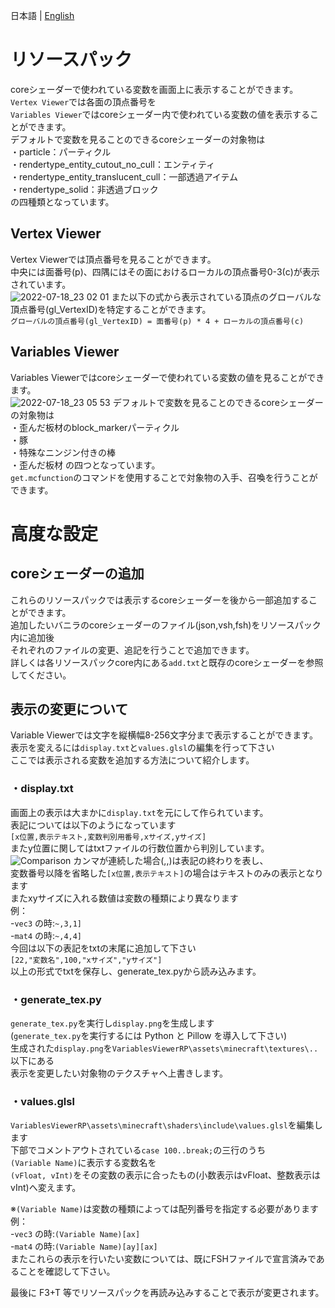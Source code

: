 日本語 | [English](https://github.com/midorikuma/VariablesViewer/blob/main/README.md)
# リソースパック
coreシェーダーで使われている変数を画面上に表示することができます。  
`Vertex Viewer`では各面の頂点番号を  
`Variables Viewer`ではcoreシェーダー内で使われている変数の値を表示することができます。  
デフォルトで変数を見ることのできるcoreシェーダーの対象物は  
・particle：パーティクル  
・rendertype_entity_cutout_no_cull：エンティティ  
・rendertype_entity_translucent_cull：一部透過アイテム  
・rendertype_solid：非透過ブロック  
の四種類となっています。  

## Vertex Viewer
Vertex Viewerでは頂点番号を見ることができます。  
中央には面番号(p)、四隅にはその面におけるローカルの頂点番号0-3(c)が表示されています。  
![2022-07-18_23 02 01](https://user-images.githubusercontent.com/39437361/179535824-e730874a-ca92-4f3d-8c44-31a376366dcf.png)
また以下の式から表示されている頂点のグローバルな頂点番号(gl_VertexID)を特定することができます。  
`グローバルの頂点番号(gl_VertexID) = 面番号(p) * 4 + ローカルの頂点番号(c)`  

## Variables Viewer
Variables Viewerではcoreシェーダーで使われている変数の値を見ることができます。  
![2022-07-18_23 05 53](https://user-images.githubusercontent.com/39437361/179535868-7936b712-80ab-4bc8-a7ec-1cdf69163f4d.png)
デフォルトで変数を見ることのできるcoreシェーダーの対象物は  
・歪んだ板材のblock_markerパーティクル  
・豚  
・特殊なニンジン付きの棒  
・歪んだ板材 
の四つとなっています。  
`get.mcfunction`のコマンドを使用することで対象物の入手、召喚を行うことができます。  


# 高度な設定
## coreシェーダーの追加
これらのリソースパックでは表示するcoreシェーダーを後から一部追加することができます。  
追加したいバニラのcoreシェーダーのファイル(json,vsh,fsh)をリソースパック内に追加後  
それぞれのファイルの変更、追記を行うことで追加できます。  
詳しくは各リソースパックcore内にある`add.txt`と既存のcoreシェーダーを参照してください。  


## 表示の変更について
Variable Viewerでは文字を縦横幅8-256文字分まで表示することができます。  
表示を変えるには`display.txt`と`values.glsl`の編集を行って下さい  
ここでは表示される変数を追加する方法について紹介します。  
  
### ・display.txt
画面上の表示は大まかに`display.txt`を元にして作られています。  
表記については以下のようになっています  
`[x位置,表示テキスト,変数判別用番号,xサイズ,yサイズ]`  
またy位置に関してはtxtファイルの行数位置から判別しています。  
![Comparison](https://user-images.githubusercontent.com/39437361/179535920-322bb81a-c4f8-45e9-af4b-23ebe09e8d51.png)
カンマが連続した場合(,,)は表記の終わりを表し、  
変数番号以降を省略した`[x位置,表示テキスト]`の場合はテキストのみの表示となります  
またxyサイズに入れる数値は変数の種類により異なります  
例：  
-`vec3` の時:`~,3,1]`  
-`mat4` の時:`~,4,4]`  
今回は以下の表記をtxtの末尾に追加して下さい  
`[22,"変数名",100,"xサイズ","yサイズ"]`  
以上の形式でtxtを保存し、generate_tex.pyから読み込みます。  
  
### ・generate_tex.py
`generate_tex.py`を実行し`display.png`を生成します  
(`generate_tex.py`を実行するには Python と Pillow を導入して下さい)  
生成された`display.png`を`VariablesViewerRP\assets\minecraft\textures\..`以下にある  
表示を変更したい対象物のテクスチャへ上書きします。  
  
### ・values.glsl
`VariablesViewerRP\assets\minecraft\shaders\include\values.glsl`を編集します  
下部でコメントアウトされている`case 100..break;`の三行のうち  
`(Variable Name)`に表示する変数名を  
`(vFloat, vInt)`をその変数の表示に合ったもの(小数表示はvFloat、整数表示はvInt)へ変えます。  

※`(Variable Name)`は変数の種類によっては配列番号を指定する必要があります  
例：  
-`vec3` の時:`(Variable Name)[ax]`  
-`mat4` の時:`(Variable Name)[ay][ax]`  
またこれらの表示を行いたい変数については、既にFSHファイルで宣言済みであることを確認して下さい。  
  
最後に F3+T 等でリソースパックを再読み込みすることで表示が変更されます。  
